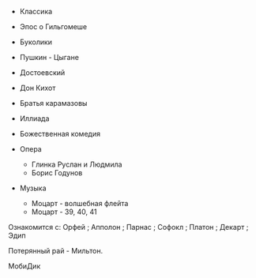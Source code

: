 - Классика
 - Эпос о Гильгомеше  
 - Буколики  
 - Пушкин - Цыгане
 - Достоевский  
 - Дон Кихот  
 - Братья карамазовы  
 - Иллиада  
 - Божественная комедия  

- Опера
  - Глинка Руслан и Людмила  
  - Борис Годунов
    
- Музыка
  - Моцарт - волшебная флейта  
  - Моцарт - 39, 40, 41
    
Ознакомится с: Орфей ; Апполон ; Парнас ; Софокл ; Платон ; Декарт ; Эдип

Потерянный рай - Мильтон.

МобиДик